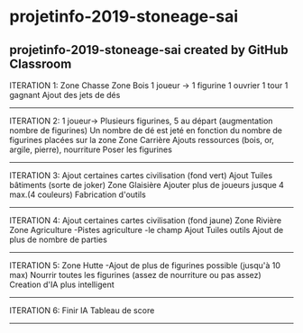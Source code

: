 # projetinfo-2019-stoneage-sai
projetinfo-2019-stoneage-sai created by GitHub Classroom
-----------------------------------------------
ITERATION 1:
Zone Chasse
Zone Bois
1 joueur -> 1 figurine
1 ouvrier
1 tour
1 gagnant
Ajout des jets de dés 

-----------------------------------------------

ITERATION 2:
1 joueur-> Plusieurs figurines, 5 au départ (augmentation nombre de figurines)
Un nombre de dé est jeté en fonction du nombre de figurines placées sur la zone
Zone Carrière
Ajouts ressources (bois, or, argile, pierre), nourriture
Poser les figurines

-----------------------------------------------

ITERATION 3:
Ajout certaines cartes civilisation (fond vert)
Ajout Tuiles bâtiments (sorte de joker)
Zone Glaisière
Ajouter plus de joueurs jusque 4 max.(4 couleurs)
Fabrication d'outils

-----------------------------------------------

ITERATION 4:
Ajout certaines cartes civilisation (fond jaune)
Zone Rivière
Zone Agriculture 
	-Pistes agriculture
	-le champ
Ajout Tuiles outils
Ajout de plus de nombre de parties

-----------------------------------------------

ITERATION 5:
Zone Hutte
	-Ajout de plus de figurines possible (jusqu'à 10 max)
Nourrir toutes les figurines (assez de nourriture ou pas assez)
Creation d'IA plus intelligent

----------------------------------------------- 

ITERATION 6:
Finir IA
Tableau de score

----------------------------------------------- 
